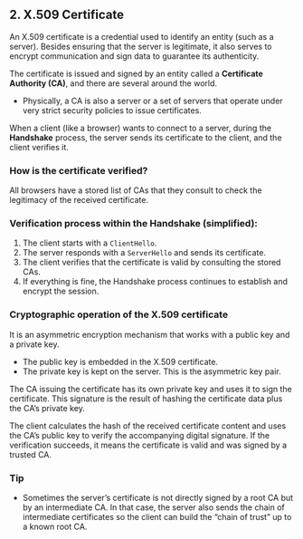 ## 2. X.509 Certificate

An X.509 certificate is a credential used to identify an entity (such as a server). Besides ensuring that the server is legitimate, it also serves to encrypt communication and sign data to guarantee its authenticity.

The certificate is issued and signed by an entity called a **Certificate Authority (CA)**, and there are several around the world.

- Physically, a CA is also a server or a set of servers that operate under very strict security policies to issue certificates.

When a client (like a browser) wants to connect to a server, during the **Handshake** process, the server sends its certificate to the client, and the client verifies it.

### How is the certificate verified?

All browsers have a stored list of CAs that they consult to check the legitimacy of the received certificate.

### Verification process within the Handshake (simplified):

1. The client starts with a `ClientHello`.  
2. The server responds with a `ServerHello` and sends its certificate.  
3. The client verifies that the certificate is valid by consulting the stored CAs.  
4. If everything is fine, the Handshake process continues to establish and encrypt the session.

### Cryptographic operation of the X.509 certificate

It is an asymmetric encryption mechanism that works with a public key and a private key.

- The public key is embedded in the X.509 certificate.  
- The private key is kept on the server. This is the asymmetric key pair.

The CA issuing the certificate has its own private key and uses it to sign the certificate. This signature is the result of hashing the certificate data plus the CA’s private key.

The client calculates the hash of the received certificate content and uses the CA’s public key to verify the accompanying digital signature. If the verification succeeds, it means the certificate is valid and was signed by a trusted CA.

### Tip

- Sometimes the server’s certificate is not directly signed by a root CA but by an intermediate CA. In that case, the server also sends the chain of intermediate certificates so the client can build the “chain of trust” up to a known root CA.
